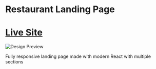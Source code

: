 # Restaurant Landing Page
# [Live Site](https://gpt-3-landing-page-pi.vercel.app/)

![Design Preview](https://camo.githubusercontent.com/fb037e90eb92f3f53e79f2f0fdada922a8e6f3664140710f0c3691a808b675b6/68747470733a2f2f692e6962622e636f2f5452354c57397a2f696d6167652e706e67)

Fully responsive landing page made with modern React with multiple sections

